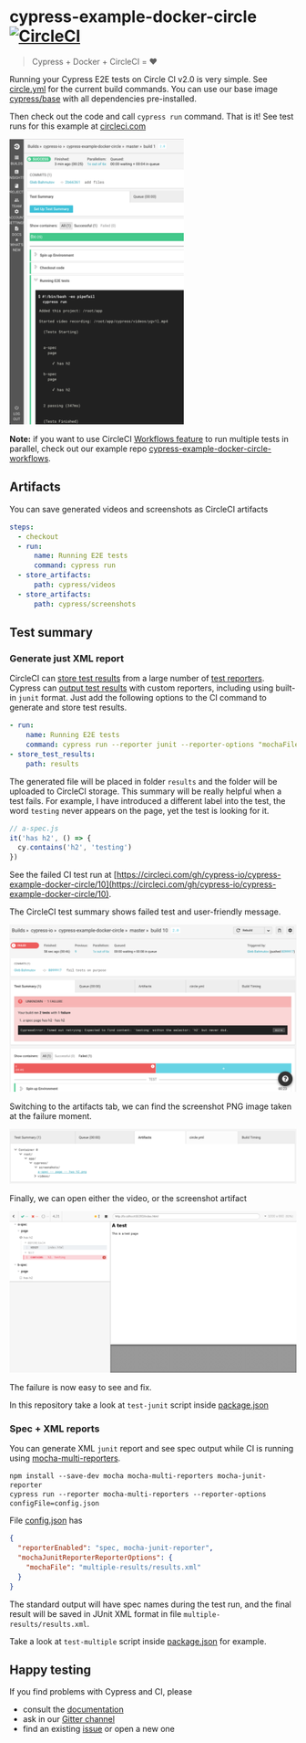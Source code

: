 # cypress-example-docker-circle [![CircleCI](https://circleci.com/gh/cypress-io/cypress-example-docker-circle.svg?style=svg)](https://circleci.com/gh/cypress-io/cypress-example-docker-circle)

> Cypress + Docker + CircleCI = ❤️

Running your Cypress E2E tests on Circle CI v2.0 is very simple.
See [circle.yml](circle.yml) for the current build commands.
You can use our base image
[cypress/base](https://hub.docker.com/r/cypress/base/) with all
dependencies pre-installed.

Then check out the code and call `cypress run` command. That is it!
See test runs for this example at
[circleci.com](https://circleci.com/gh/cypress-io/cypress-example-docker-circle)

<img src="screenshots/circle.png" height="500" />

**Note:** if you want to use CircleCI [Workflows feature][workflows] to run
multiple tests in parallel, check out our example repo
[cypress-example-docker-circle-workflows][workflows-repo].

[workflows]: https://circleci.com/docs/2.0/workflows/
[workflows-repo]: https://github.com/cypress-io/cypress-example-docker-circle-workflows

## Artifacts

You can save generated videos and screenshots as CircleCI artifacts

```yaml
steps:
  - checkout
  - run:
      name: Running E2E tests
      command: cypress run
  - store_artifacts:
      path: cypress/videos
  - store_artifacts:
      path: cypress/screenshots
```

## Test summary

### Generate just XML report

CircleCI can [store test results](https://circleci.com/docs/2.0/configuration-reference/#store_test_results)
from a large number of [test reporters](https://circleci.com/docs/1.0/test-metadata/#metadata-collection-in-custom-test-steps).
Cypress can [output test results](https://on.cypress.io/reporters)
with custom reporters, including using built-in `junit` format.
Just add the following options to the CI command to generate and store test
results.

```yaml
- run:
    name: Running E2E tests
    command: cypress run --reporter junit --reporter-options "mochaFile=results/my-test-output.xml"
- store_test_results:
    path: results
```

The generated file will be placed in folder `results` and the folder will be
uploaded to CircleCI storage. This summary will be really helpful when a test
fails. For example, I have introduced a different label into the test, the
word `testing` never appears on the page, yet the test is looking for it.

```js
// a-spec.js
it('has h2', () => {
  cy.contains('h2', 'testing')
})
```

See the failed CI test run at
[https://circleci.com/gh/cypress-io/cypress-example-docker-circle/10](https://circleci.com/gh/cypress-io/cypress-example-docker-circle/10).

The CircleCI test summary shows failed test and user-friendly message.

![Failed test message](screenshots/failed-test-summary.png)

Switching to the artifacts tab, we can find the screenshot PNG image taken
at the failure moment.

![Failed test artifact](screenshots/failed-test-screenshot-artifact.png)

Finally, we can open either the video, or the screenshot artifact

![Failed to find "testing" H2 element](screenshots/failed-screenshot.png)

The failure is now easy to see and fix.

In this repository take a look at `test-junit` script inside [package.json](package.json)

### Spec + XML reports

You can generate XML `junit` report and see spec output while CI is running
using [mocha-multi-reporters](https://github.com/stanleyhlng/mocha-multi-reporters).

```text
npm install --save-dev mocha mocha-multi-reporters mocha-junit-reporter
cypress run --reporter mocha-multi-reporters --reporter-options configFile=config.json
```

File [config.json](config.json) has

```json
{
  "reporterEnabled": "spec, mocha-junit-reporter",
  "mochaJunitReporterReporterOptions": {
    "mochaFile": "multiple-results/results.xml"
  }
}
```

The standard output will have spec names during the test run, and the final result will be
saved in JUnit XML format in file `multiple-results/results.xml`.

Take a look at `test-multiple` script inside [package.json](package.json) for example.

## Happy testing

If you find problems with Cypress and CI, please

- consult the [documentation](https://on.cypress.io)
- ask in our [Gitter channel](https://gitter.im/cypress-io/cypress)
- find an existing [issue](https://github.com/cypress-io/cypress/issues)
  or open a new one
